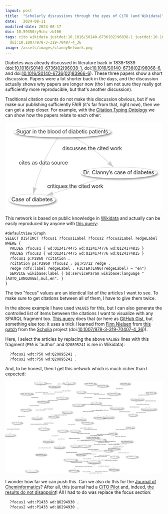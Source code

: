 ```yaml
---
layout: post
title:  "Scholarly discussions through the eyes of CiTO (and Wikidata)"
date:   2024-08-11
modified-date: 2024-08-17
doi: 10.59350/y9chc-zb166
tags: cito wikidata justdoi:10.1016/S0140-6736(02)96038-1 justdoi:10.1016/S0140-6736(02)96066-6 justdoi:10.1016/S0140-6736(02)83966-6
  doi:10.1007/978-3-319-70407-4_36
image: /assets/images/clannyNetwork.png
---
```


Diabetes was already discussed in literature back in 1838-1839 (doi:[10.1016/S0140-6736(02)96038-1](https://doi.org/10.1016/S0140-6736(02)96038-1),
doi:[10.1016/S0140-6736(02)96066-6](10.1016/S0140-6736(02)96066-6), and doi:[10.1016/S0140-6736(02)83966-6](https://doi.org/10.1016/S0140-6736(02)83966-6)).
These three papers show a short discussion. Papers were a lot shorter back in the days, and the discussion actually shows why papers are longer now
(tho I am not sure they really got sufficiently more reproducible, but that's another discussion).

Traditional citation counts do not make this discussion obvious, but if we make our publishing sufficiently FAIR (it's far from that, right now),
then we can get a step closer. For example, with the [Citation Typing Ontology](https://purl.org/spar/cito)
we can show how the papers relate to each other:

![](/assets/images/clannyNetwork.png)

This network is based on public knowledge in [Wikidata](https://wikidata.org/) and actually can be easily reproduced by anyone
with [this query](https://w.wiki/AtV9):

```sparql
#defaultView:Graph
SELECT DISTINCT ?focus1 ?focus1Label ?focus2 ?focus2Label ?edgeLabel WHERE {
  VALUES ?focus1 { wd:Q124174475 wd:Q124174776 wd:Q124174815 }
  VALUES ?focus2 { wd:Q124174475 wd:Q124174776 wd:Q124174815 }
  ?focus1 p:P2860 ?citation .
  ?citation ps:P2860 ?focus2 ; pq:P3712 ?edge .
  ?edge rdfs:label ?edgeLabel . FILTER(LANG(?edgeLabel) = "en")
  SERVICE wikibase:label { bd:serviceParam wikibase:language "[AUTO_LANGUAGE],mul,en". }
}
```

The two "focus" values are an identical list of the articles I want to see. To make sure to get citations between all of them,
I have to give them twice.

In the above example I have used `VALUES` for this, but I can also generate the controlled list of items between the citations
I want to visualize with any SPARQL fragment too. [This query](https://edu.nl/y38rg) does that (or here as
[GitHub Gist](https://gist.github.com/egonw/b5fb7ae550c1597ff247f70cee8063c8), but something else too: it uses a trick I learned
from [Finn Nielsen](https://scholia.toolforge.org/author/Q20980928) from [this patch](https://github.com/WDscholia/scholia/commit/d34dee85bc12575e0f1891c4e663ef8e2c450083)
from the [Scholia](https://scholia.toolforge.org/) project (doi:[10.1007/978-3-319-70407-4_36](https://doi.org/10.1007/978-3-319-70407-4_36))).

Here, I select the articles by replacing the above `VALUES` lines with this fragment (`P50` is 'author' and `Q20895241` is me in Wikidata):

```SPARQL
  ?focus1 wdt:P50 wd:Q20895241 .
  ?focus2 wdt:P50 wd:Q20895241 .
```

And, to be honest, then I get this network which is much richer than I expected:

![](/assets/images/willighagen_cito.png)

I wonder how far we can push this. Can we also do this for the [Journal of Cheminformatics](https://scholia.toolforge.org/venue/Q6294930)?
After all, this journal had a [CiTO Pilot](https://www.biomedcentral.com/collections/cito) and, indeed,
[the results do not disappoint](https://edu.nl/hk8xy)! All I had to do was replace the focus section:

```SPARQL
  ?focus1 wdt:P1433 wd:Q6294930 .
  ?focus2 wdt:P1433 wd:Q6294930 .
```
